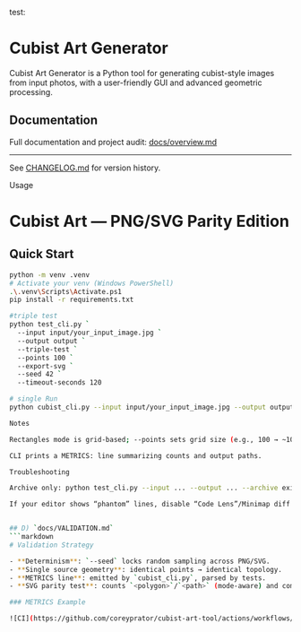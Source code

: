 test:

# Cubist Art Generator

Cubist Art Generator is a Python tool for generating cubist-style images from input photos, with a user-friendly GUI and advanced geometric processing.

## Documentation

Full documentation and project audit: [docs/overview.md](docs/overview.md)

---

See [CHANGELOG.md](CHANGELOG.md) for version history.

Usage

# Cubist Art — PNG/SVG Parity Edition

## Quick Start
```bash
python -m venv .venv
# Activate your venv (Windows PowerShell)
.\.venv\Scripts\Activate.ps1
pip install -r requirements.txt

#triple test
python test_cli.py `
  --input input/your_input_image.jpg `
  --output output `
  --triple-test `
  --points 100 `
  --export-svg `
  --seed 42 `
  --timeout-seconds 120

# single Run 
python cubist_cli.py --input input/your_input_image.jpg --output output --geometry delaunay --points 100 --export-svg --seed 42

Notes

Rectangles mode is grid-based; --points sets grid size (e.g., 100 → ~10x10), not arbitrary N rectangles.

CLI prints a METRICS: line summarizing counts and output paths.

Troubleshooting

Archive only: python test_cli.py --input ... --output ... --archive exits cleanly without requiring --geometry.

If your editor shows “phantom” lines, disable “Code Lens”/Minimap diff overlays and ensure cloud sync (e.g., Google Drive) is paused while editing.


## D) `docs/VALIDATION.md`
```markdown
# Validation Strategy

- **Determinism**: `--seed` locks random sampling across PNG/SVG.
- **Single source geometry**: identical points → identical topology.
- **METRICS line**: emitted by `cubist_cli.py`, parsed by tests.
- **SVG parity test**: counts `<polygon>`/`<path>` (mode-aware) and compares to raster shape count.

### METRICS Example

![CI](https://github.com/coreyprator/cubist-art-tool/actions/workflows/ci.yml/badge.svg)
